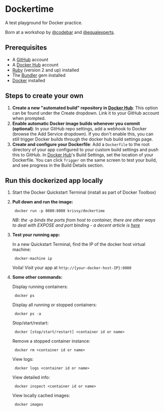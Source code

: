 # Dockertime

A test playground for Docker practice.

Born at a workshop by [@codebar](http://twitter.com/codebar) and [@equalexperts](http://twitter.com/equalexperts).

## Prerequisites

* A [GitHub](http://github.com) account
* A [Docker Hub](http://hub.docker.com) account
* [Ruby](https://www.ruby-lang.org/en/documentation/installation/) (version 2 and up) installed
* The [Bundler](http://bundler.com) gem installed
* [Docker](https://docs.docker.com/engine/installation/) installed

## Steps to create your own

1. **Create a new "automated build" repository in [Docker Hub](http://hub.docker.com)**:  This option can be found under the Create dropdown. Link it to your GitHub account when prompted.
2. **Enable automatic Docker image builds whenever you commit (optional)**: In your GitHub repo settings, add a webhook to Docker (browse the Add Service dropdown). If you don't enable this, you can still trigger Docker builds through the docker hub build settings page.
3. **Create and configure your Dockerfile**: Add a `Dockerfile` to the root directory of your app configured to your custom build settings and push this to GitHub. In [Docker Hub](http://hub.docker.com)'s Build Settings, set the location of your Dockerfile. You can click `Trigger` on the same screen to test your build, and see progress in the Build Details section.

## Run this dockerized app locally

1. Start the Docker Quickstart Terminal (install as part of Docker Toolbox)
2. **Pull down and run the image:**

		docker run -p 8080:8080 krissy/dockertime

	*NB: the -p binds the ports from host to container, there are other ways to deal with EXPOSE and port binding - a decent article is [here](https://www.ctl.io/developers/blog/post/docker-networking-rules/)*

3. **Test your running app:**

	In a new Quickstart Terminal, find the IP of the docker host virtual machine:

		docker-machine ip

	Voila! Visit your app at `http://{your-docker-host-IP}:8080`

4. **Some other commands:**

	Display running containers:

		docker ps

	Display all running or stopped containers:

		docker ps -a

	Stop/start/restart:

		docker [stop/start/restart] <container id or name>

	Remove a stopped container instance:

		docker rm <container id or name>

	View logs:

		docker logs <container id or name>

	View detailed info:

		docker inspect <container id or name>

	View locally cached images:

		docker images
